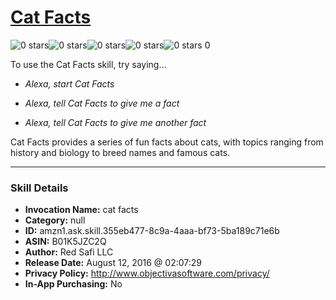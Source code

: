 # [Cat Facts](http://alexa.amazon.com/#skills/amzn1.ask.skill.355eb477-8c9a-4aaa-bf73-5ba189c71e6b)
![0 stars](../../images/ic_star_border_black_18dp_1x.png)![0 stars](../../images/ic_star_border_black_18dp_1x.png)![0 stars](../../images/ic_star_border_black_18dp_1x.png)![0 stars](../../images/ic_star_border_black_18dp_1x.png)![0 stars](../../images/ic_star_border_black_18dp_1x.png) 0

To use the Cat Facts skill, try saying...

* *Alexa, start Cat Facts*

* *Alexa, tell Cat Facts to give me a fact*

* *Alexa, tell Cat Facts to give me another fact*

Cat Facts provides a series of fun facts about cats, with topics ranging from history and biology to breed names and famous cats.

***

### Skill Details

* **Invocation Name:** cat facts
* **Category:** null
* **ID:** amzn1.ask.skill.355eb477-8c9a-4aaa-bf73-5ba189c71e6b
* **ASIN:** B01K5JZC2Q
* **Author:** Red Safi LLC
* **Release Date:** August 12, 2016 @ 02:07:29
* **Privacy Policy:** http://www.objectivasoftware.com/privacy/
* **In-App Purchasing:** No
